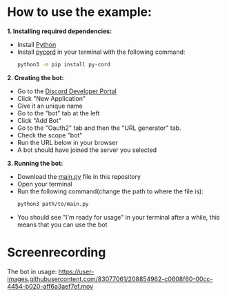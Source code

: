 # How to use the example:

**1. Installing required dependencies:**
  - Install [Python](https://python.org)
  - Install [pycord](https://pycord.dev) in your terminal with the following command:
    ```sh
    python3 -m pip install py-cord
    ```
 
**2. Creating the bot:**
  - Go to the [Discord Developer Portal](https://discord.com/developers/applications/)
  - Click "New Application"
  - Give it an unique name
  - Go to the "bot" tab at the left
  - Click "Add Bot"
  - Go to the "Oauth2" tab and then the "URL generator" tab.
  - Check the scope "bot"
  - Run the URL below in your browser
  - A bot should have joined the server you selected
 
 **3. Running the bot:**
  - Download the [main.py](https://github.com/duvbolone/X-Plane-DatarefJSON/blob/main/discord-bot-example/main.py) file in this repository
  - Open your terminal
  - Run the following command(change the path to where the file is):
    ```sh
    python3 path/to/main.py
    ```
  - You should see "I'm ready for usage" in your terminal after a while, this means that you can use the bot

# Screenrecording
The bot in usage:
https://user-images.githubusercontent.com/83077061/208854962-c0608f60-00cc-4454-b020-aff6a3aef7ef.mov
